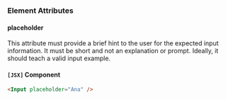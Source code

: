 ### Element Attributes

#### placeholder

This attribute must provide a brief hint to the user for the expected input information. It must be short and not an explanation or prompt. Ideally, it should teach a valid input example.

#### `[JSX]` Component
```html
<Input placeholder="Ana" />
```
